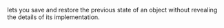 lets you save and restore the previous state of an object without revealing the details of its implementation.